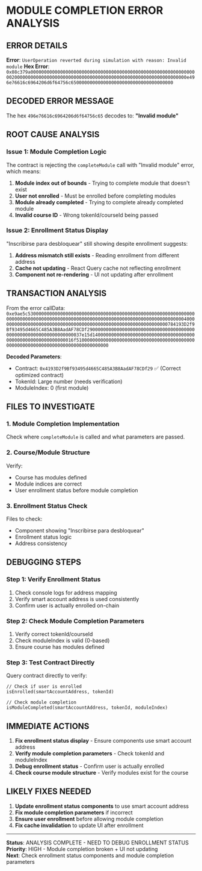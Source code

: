 # MODULE COMPLETION ERROR ANALYSIS

## ERROR DETAILS
**Error**: `UserOperation reverted during simulation with reason: Invalid module`
**Hex Error**: `0x08c379a00000000000000000000000000000000000000000000000000000000000000020000000000000000000000000000000000000000000000000000000000000000e496e76616c6964206d6f64756c65000000000000000000000000000000000000`

## DECODED ERROR MESSAGE
The hex `496e76616c6964206d6f64756c65` decodes to: **"Invalid module"**

## ROOT CAUSE ANALYSIS

### Issue 1: Module Completion Logic
The contract is rejecting the `completeModule` call with "Invalid module" error, which means:
1. **Module index out of bounds** - Trying to complete module that doesn't exist
2. **User not enrolled** - Must be enrolled before completing modules
3. **Module already completed** - Trying to complete already completed module
4. **Invalid course ID** - Wrong tokenId/courseId being passed

### Issue 2: Enrollment Status Display
"Inscribirse para desbloquear" still showing despite enrollment suggests:
1. **Address mismatch still exists** - Reading enrollment from different address
2. **Cache not updating** - React Query cache not reflecting enrollment
3. **Component not re-rendering** - UI not updating after enrollment

## TRANSACTION ANALYSIS
From the error callData: `0xe9ae5c530000000000000000000000000000000000000000000000000000000000000000000000000000000000000000000000000000000000000000000000000000004000000000000000000000000000000000000000000000000000000000000000784193D2f9Bf93495d4665C485A3B8AadAF78CDf29000000000000000000000000000000000000000000000000000000000000000037e15d140000000000000000000000000000000000000000000000000000000000016f5100000000000000000000000000000000000000000000000000000000000000000000000000000000`

**Decoded Parameters**:
- Contract: `0x4193D2f9Bf93495d4665C485A3B8AadAF78CDf29` ✅ (Correct optimized contract)
- TokenId: Large number (needs verification)
- ModuleIndex: 0 (first module)

## FILES TO INVESTIGATE

### 1. Module Completion Implementation
Check where `completeModule` is called and what parameters are passed.

### 2. Course/Module Structure
Verify:
- Course has modules defined
- Module indices are correct
- User enrollment status before module completion

### 3. Enrollment Status Check
Files to check:
- Component showing "Inscribirse para desbloquear"
- Enrollment status logic
- Address consistency

## DEBUGGING STEPS

### Step 1: Verify Enrollment Status
1. Check console logs for address mapping
2. Verify smart account address is used consistently
3. Confirm user is actually enrolled on-chain

### Step 2: Check Module Completion Parameters
1. Verify correct tokenId/courseId
2. Check moduleIndex is valid (0-based)
3. Ensure course has modules defined

### Step 3: Test Contract Directly
Query contract directly to verify:
```solidity
// Check if user is enrolled
isEnrolled(smartAccountAddress, tokenId)

// Check module completion
isModuleCompleted(smartAccountAddress, tokenId, moduleIndex)
```

## IMMEDIATE ACTIONS

1. **Fix enrollment status display** - Ensure components use smart account address
2. **Verify module completion parameters** - Check tokenId and moduleIndex
3. **Debug enrollment status** - Confirm user is actually enrolled
4. **Check course module structure** - Verify modules exist for the course

## LIKELY FIXES NEEDED

1. **Update enrollment status components** to use smart account address
2. **Fix module completion parameters** if incorrect
3. **Ensure user enrollment** before allowing module completion
4. **Fix cache invalidation** to update UI after enrollment

---

**Status**: ANALYSIS COMPLETE - NEED TO DEBUG ENROLLMENT STATUS  
**Priority**: HIGH - Module completion broken + UI not updating  
**Next**: Check enrollment status components and module completion parameters